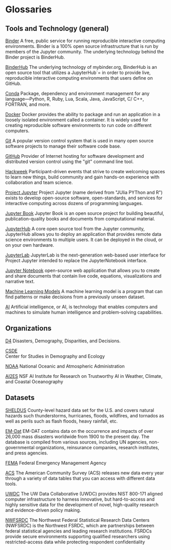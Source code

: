 # Glossaries

## Tools and Technology (general)

[Binder](https://mybinder.org)
  A free, public service for running reproducible interactive computing
  environments. Binder is a 100% open source infrastructure that is run by
  members of the Jupyter community. The underlying technology behind the Binder
  project is BinderHub.

[BinderHub](https://binderhub.readthedocs.io)
  The underlying technology of mybinder.org, BinderHub is an open source tool
  that utilizes a JupyterHub`= in order to provide live, reproducible
  interactive computing environments that users define on GitHub.

[Conda](https://docs.conda.io)
  Package, dependency and environment management for any language—Python, R,
  Ruby, Lua, Scala, Java, JavaScript, C/ C++, FORTRAN, and more.

[Docker](https://www.docker.com)
  Docker provides the ability to package and run an application in a loosely
  isolated environment called a container. It is widely used for creating
  reproducible software environments to run code on different computers.

[Git](https://git-scm.com)
  A popular version control system that is used in many open source software
  projects to manage their software code base.

[GitHub](https://github.com)
  Provider of Internet hosting for software development and distributed version
  control using the "git" command line tool.

[Hackweek](https://uwhackweek.github.io/hackweeks-as-a-service)
  Participant-driven events that strive to create welcoming spaces to learn new
  things, build community and gain hands-on experience with collaboration and
  team science.

[Project Jupyter](https://jupyter.org)
  Project Jupyter (name derived from "JUlia PYThon and R") exists to develop
  open-source software, open-standards, and services for interactive computing
  across dozens of programming languages.

[Jupyter Book](https://jupyterbook.org/intro.html)
  Jupyter Book is an open source project for building beautiful,
  publication-quality books and documents from computational material.

[JupyterHub](https://jupyterhub.readthedocs.io)
  A core open source tool from the Jupyter community, JupyterHub allows you to
  deploy an application that provides remote data science environments to
  multiple users. It can be deployed in the cloud, or on your own hardware.

[JupyterLab](https://jupyterlab.readthedocs.io)
  JupyterLab is the next-generation web-based user interface for Project Jupyter
  intended to replace the JupyterNotebook interface.

[Jupyter Notebook](https://jupyterbook.org)
  open-source web application that allows you to create and share documents that
  contain live code, equations, visualizations and narrative text.

[Machine Learning Models](https://www.databricks.com/glossary/machine-learning-models) 
  A machine learning model is a program that can find patterns or make decisions from a previously unseen dataset.

[AI](https://www.ibm.com/topics/artificial-intelligence) 
  Artificial intelligence, or AI, is technology that enables computers and machines to simulate human intelligence and problem-solving capabilities.

## Organizations

[D4](https://csde.washington.edu/research/2024-d4-workshop/) 
  Disasters, Demography, Disparities, and Decisions.

[CSDE](https://csde.washington.edu/)  
  Center for Studies in Demography and Ecology

[NOAA](https://www.noaa.gov/)
  National Oceanic and Atmospheric Administration
  
[AI2ES](https://www.ai2es.org/) 
  NSF AI Institute for Research on Trustworthy AI in Weather, Climate, and Coastal Oceanography

## Datasets

[SHELDUS](https://cemhs.asu.edu/sheldus)
  County-level hazard data set for the U.S. and covers natural hazards such thunderstorms, hurricanes, floods, wildfires, and tornados as well as perils such as flash floods, heavy rainfall, etc. 

[EM-Dat](https://www.emdat.be/)
  EM-DAT contains data on the occurrence and impacts of over 26,000 mass disasters worldwide from 1900 to the present day. The database is compiled from various sources, including UN agencies, non-governmental organizations, reinsurance companies, research institutes, and press agencies.  

[FEMA](https://www.fema.gov/)
  Federal Emergency Management Agency 

[ACS](https://www.census.gov/programs-surveys/acs/data.html)
  The American Community Survey (ACS) releases new data every year through a variety of data tables that you can access with different data tools. 

[UWDC](https://dcollab.uw.edu/)
  The UW Data Collaborative (UWDC) provides NIST 800-171 aligned computer infrastructure to harness innovative, but hard-to-access and highly sensitive data for the development of novel, high-quality research and evidence-driven policy making.  

[NWFSRDC](https://www.census.gov/about/adrm/fsrdc.html)
  The Northwest Federal Statistical Research Data Centers (NWFSRDC) is the Northwest FSRDC, which are partnerships between federal statistical agencies and leading research institutions. FSRDCs provide secure environments supporting qualified researchers using restricted-access data while protecting respondent confidentiality
